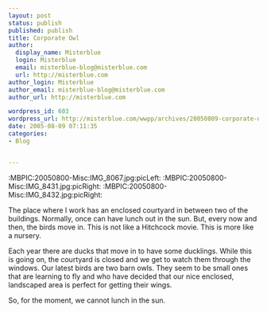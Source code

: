```yaml
---
layout: post
status: publish
published: publish
title: Corporate Owl
author:
  display_name: Misterblue
  login: Misterblue
  email: misterblue-blog@misterblue.com
  url: http://misterblue.com
author_login: Misterblue
author_email: misterblue-blog@misterblue.com
author_url: http://misterblue.com

wordpress_id: 603
wordpress_url: http://misterblue.com/wwpp/archives/20050809-corporate-owl
date: 2005-08-09 07:11:35
categories:
- Blog


---
```

:MBPIC:20050800-Misc:IMG_8067.jpg:picLeft:
:MBPIC:20050800-Misc:IMG_8431.jpg:picRight:
:MBPIC:20050800-Misc:IMG_8432.jpg:picRight:
<p>
The place where I work has an enclosed courtyard in between two of the buildings.
Normally, once can have lunch out in the sun.
But, every now and then, the birds move in.
This is not like a Hitchcock movie.  This is more like a nursery.
</p>
<p>
Each year there are ducks that move in to have some ducklings.
While this is going on, the courtyard is closed and we get to watch them through the windows.
Our latest birds are two barn owls.
They seem to be small ones that are learning to fly and who have decided that our
nice enclosed, landscaped area is perfect for getting their wings.
</p>
<p>
So, for the moment, we cannot lunch in the sun.
</p>
